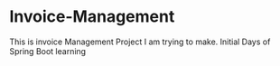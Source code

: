 # Invoice-Management
This is invoice Management Project I am trying to make. Initial Days of Spring Boot learning
